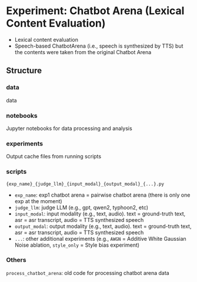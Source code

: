 # Experiment: Chatbot Arena (Lexical Content Evaluation)
- Lexical content evaluation
- Speech-based ChatbotArena (i.e., speech is synthesized by TTS) but the contents were taken from the original Chatbot Arena

## Structure

### data
data

### notebooks
Jupyter notebooks for data processing and analysis

### experiments
Output cache files from running scripts

### scripts
```
{exp_name}_{judge_llm}_{input_modal}_{output_modal}_{...}.py
```
- `exp_name`: exp1 chatbot arena = pairwise chatbot arena (there is only one exp at the moment)
- `judge_llm`: judge LLM (e.g., gpt, qwen2, typhoon2, etc)
- `input_modal`: input modality (e.g., text, audio). text = ground-truth text, asr = asr transcript, audio = TTS synthesized speech
- `output_modal`: output modality (e.g., text, audio). text = ground-truth text, asr = asr transcript, audio = TTS synthesized speech
- `...`: other additional experiments (e.g., `AWGN` = Additive White Gaussian Noise ablation, `style_only` = Style bias experiment)

### Others
`process_chatbot_arena`: old code for processing chatbot arena data